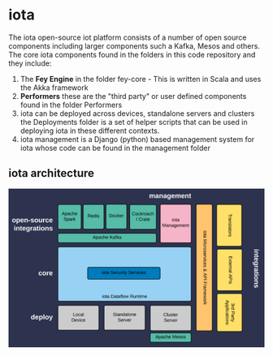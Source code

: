 # iota

The iota open-source iot platform consists of a number of open source components including larger components such a Kafka, Mesos and others. The core
iota components found in the folders in this code repository and they include:

1. The **Fey Engine** in the folder fey-core - This is written in Scala and uses the Akka framework
2. **Performers** these are the "third party" or user defined components found in the folder Performers
3. iota can be deployed across devices, standalone servers and clusters the Deployments folder is a set of helper scripts that can be used in deploying iota in these different contexts. 
4. iota management is a Django (python) based management system for iota whose code can be found in the management folder

## iota architecture

 ![iota architecture](./images/iota.png)
